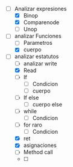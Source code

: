 - [ ] Analizar expresiones
	- [x] Binop
	- [x] Comparenode
	- [ ] Unop
- [ ] analizar Funciones
	- [ ] Parametros
	- [x] cuerpo
- [ ] analizar estatutos
	- [ ] analizar write
	- [x] Read
	- [ ] If	
		- [ ] Condicion
		- [ ] cuerpo
	- [ ] If else
		- [ ] cuerpo else
	- [ ] while
		- [ ] Condicion
	- [ ] for raro
		- [ ] Condicion
	- [x] ret
	- [x] asignaciones
	- [ ] Method call
	- [ ] 